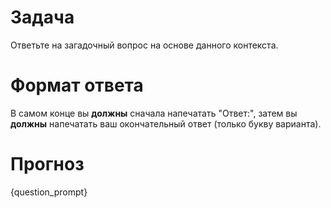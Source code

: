 # Задача
Ответьте на загадочный вопрос на основе данного контекста.

# Формат ответа
В самом конце вы **должны** сначала напечатать "Ответ:", затем вы **должны** напечатать ваш окончательный ответ (только букву варианта).

# Прогноз
{question_prompt}